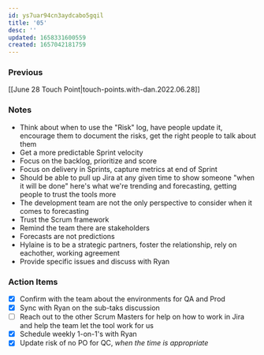 ```yaml
---
id: ys7uar94cn3aydcabo5gqil
title: '05'
desc: ''
updated: 1658331600559
created: 1657042181759
---
```


### Previous

[[June 28 Touch Point|touch-points.with-dan.2022.06.28]]

### Notes

- Think about when to use the "Risk" log, have people update it, encourage them to document the risks, get the right people to talk about them
- Get a more predictable Sprint velocity
- Focus on the backlog, prioritize and score
- Focus on delivery in Sprints, capture metrics at end of Sprint
- Should be able to pull up Jira at any given time to show someone "when it will be done" here's what we're trending and forecasting, getting people to trust the tools more
- The development team are not the only perspective to consider when it comes to forecasting
- Trust the Scrum framework
- Remind the team there are stakeholders
- Forecasts are not predictions
- Hylaine is to be a strategic partners, foster the relationship, rely on eachother, working agreement
- Provide specific issues and discuss with Ryan

### Action Items

- [x] Confirm with the team about the environments for QA and Prod
- [x] Sync with Ryan on the sub-taks discussion
- [ ] Reach out to the other Scrum Masters for help on how to work in Jira and help the team let the tool work for us
- [x] Schedule weekly 1-on-1's with Ryan
- [x] Update risk of no PO for QC, *when the time is appropriate*
